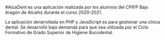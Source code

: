 #AlcaDent es una aplicación realizada por los alumnos del CPIFP Bajo Aragón de Alcañiz durante el curso 2020-2021.

La aplicación derarrollada en PHP y JavaScript es para gestionar una clinca dental. Se desarrolló bajo demanda para que sea utilizada por el Ciclo Formativo de Grado Superior de Higiene Bucodental.

